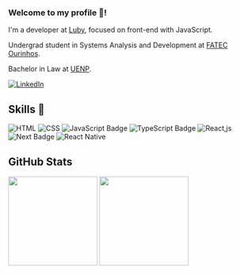 ### Welcome to my profile 👋!

I'm a developer at <a href="https://luby.com.br/">Luby</a>, focused on front-end with JavaScript.

Undergrad student in Systems Analysis and Development at <a href="https://www.fatecourinhos.edu.br/aluno/">FATEC Ourinhos</a>.

Bachelor in Law at <a href="https://uenp.edu.br/">UENP</a>.

[![LinkedIn](https://img.shields.io/badge/-LinkedIn-000?style=for-the-badge&logo=linkedin&logoColor=FFF&color:FFF)](https://www.linkedin.com/in/gstvz/)

## Skills 🚀
![HTML](https://img.shields.io/badge/HTML-000?style=for-the-badge&logo=html5&logoColor=FFF&color:FFF)
![CSS](https://img.shields.io/badge/CSS-000?style=for-the-badge&logo=css3&logoColor=FFF&color:FFF)
![JavaScript Badge](https://img.shields.io/badge/JavaScript-323330?style=for-the-badge&logo=javascript&logoColor=FFF&color:FFF)
![TypeScript Badge](https://img.shields.io/badge/TypeScript-323330?style=for-the-badge&logo=typescript&logoColor=FFF&color:FFF)
![React,js](https://img.shields.io/badge/React.js-000?style=for-the-badge&logo=react&logoColor=FFF&color:FFF)
![Next Badge](https://img.shields.io/badge/next.js-000000?style=for-the-badge&logo=next.js&logoColor=white)
![React Native](https://img.shields.io/badge/react_native-%2320232a.svg?style=for-the-badge&logo=react&logoColor=FFF&color:FFF)

## GitHub Stats
<img height="180em" src="https://github-readme-stats.vercel.app/api?username=gstvz&show_icons=true&include_all_commits=true&theme=swift&hide_border=true&count_private=true"/> <img height="180em" src="https://github-readme-stats.vercel.app/api/top-langs/?username=gstvz&layout=compact&show_icons=true&include_all_commits=true&theme=swift&hide_border=true&count_private=true)](https://github.com/elidianaandrade/github-readme-stats"/>

